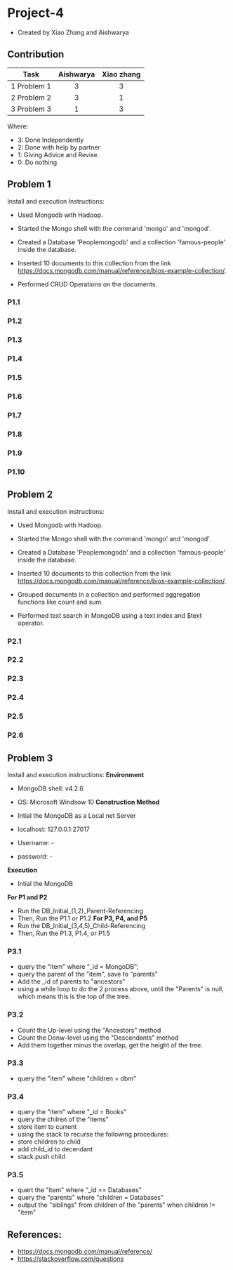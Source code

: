 # Project-4
- Created by Xiao Zhang and Aishwarya
## Contribution

|              Task              | Aishwarya | Xiao zhang |
| :----------------------------: | :-------: | :--------: |
|      1 Problem 1               |     3     |     3      |
|      2 Problem 2               |     3     |     1      |
| 3 Problem 3                    |     1     |     3      |


Where: 

- 3: Done Independently 
- 2: Done with help by partner
- 1: Giving Advice and Revise
- 0: Do nothing

## Problem 1

Install and execution Instructions:

 - Used Mongodb with Hadoop.

 - Started the Mongo shell with the command 'mongo' and 'mongod'.

 - Created a Database 'Peoplemongodb' and a collection 'famous-people' inside the database.

 - Inserted 10 documents to this collection from the link https://docs.mongodb.com/manual/reference/bios-example-collection/.

 - Performed CRUD Operations on the documents.


### P1.1
### P1.2
### P1.3 
### P1.4
### P1.5 
### P1.6
### P1.7
### P1.8
### P1.9
### P1.10

## Problem 2

Install and execution instructions: 

  - Used Mongodb with Hadoop.

  - Started the Mongo shell with the command 'mongo' and 'mongod'.

  - Created a Database 'Peoplemongodb' and a collection 'famous-people' inside the database.

 - Inserted 10 documents to this collection from the link https://docs.mongodb.com/manual/reference/bios-example-collection/.

 - Grouped documents in a collection and performed aggregation functions like count and sum.

 - Performed text search in MongoDB using a text index and $text operator.


### P2.1
### P2.2 
### P2.3 
### P2.4 
### P2.5
### P2.6

## Problem 3
Install and execution instructions:
**Environment**
 - MongoDB shell: v4.2.6
 - OS: Microsoft Windsow 10
**Construction Method**

 - Intial the MongoDB as a Local net Server
 - localhost: 127.0.0.1:27017
 - Username: -
 - password: -
 
**Execution** 

- Intial the MongoDB

**For P1 and P2**
- Run the DB_Initial_(1,2)_Parent-Referencing
- Then, Run the P1.1 or P1.2
**For P3, P4, and P5**
- Run the DB_Initial_(3,4,5)_Child-Referencing
- Then, Run the P1.3, P1.4, or P1.5
### P3.1
- query the "item" where “_id = MongoDB”;
- query the parent of the "item", save to "parents"
- Add the _id of parents to "ancestors"
- using a while loop to do the 2 process above, until the "Parents" is null, which means this is the top of the tree.
### P3.2
- Count the Up-level using the "Ancestors" method
- Count the Donw-level using the "Descendants" method
- Add them together minus the overlap, get the height of the tree.
### P3.3
- query the "item" where "children = dbm"
### P3.4
- query the "item" where "_id = Books"
- query the chilren of the "items"
- store item to current
- using the stack to recurse the following procedures:
 - store children to child
 - add child_id to decendant
 - stack.push child
### P3.5 
- quert the "item" where “_id == Databases”
- query the "parents" where "children = Databases"
- output the "siblings" from children of the "parents" when children != "item"
## References:
 - https://docs.mongodb.com/manual/reference/
 - https://stackoverflow.com/questions
